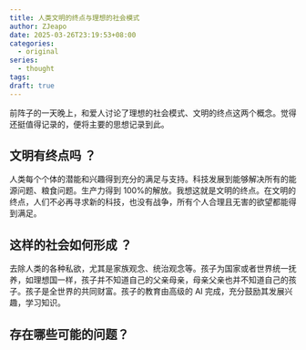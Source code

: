 ```yaml
---
title: 人类文明的终点与理想的社会模式
author: ZJeapo
date: 2025-03-26T23:19:53+08:00
categories:
  - original
series:
  - thought
tags:
draft: true
---
```

前阵子的一天晚上，和爱人讨论了理想的社会模式、文明的终点这两个概念。觉得还挺值得记录的，便将主要的思想记录到此。
## 文明有终点吗 ？

人类每个个体的潜能和兴趣得到充分的满足与支持。科技发展到能够解决所有的能源问题、粮食问题。生产力得到 100%的解放。我想这就是文明的终点。在文明的终点，人们不必再寻求新的科技，也没有战争，所有个人合理且无害的欲望都能得到满足。

## 这样的社会如何形成 ？

去除人类的各种私欲，尤其是家族观念、统治观念等。孩子为国家或者世界统一抚养，如理想国一样，孩子并不知道自己的父亲母亲，母亲父亲也并不知道自己的孩子。孩子是全世界的共同财富。孩子的教育由高级的 AI 完成，充分鼓励其发展兴趣，学习知识。

## 存在哪些可能的问题？
